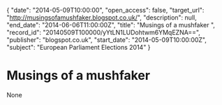 {
  "date": "2014-05-09T10:00:00", 
  "open_access": false, 
  "target_url": "http://musingsofamushfaker.blogspot.co.uk/", 
  "description": null, 
  "end_date": "2014-06-06T11:00:00Z", 
  "title": "Musings of a mushfaker ", 
  "record_id": "20140509T100000/yYtLN1LUDohtwm6YMqEZNA==", 
  "publisher": "blogspot.co.uk", 
  "start_date": "2014-05-09T10:00:00Z", 
  "subject": "European Parliament Elections 2014"
}

# Musings of a mushfaker 

None